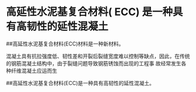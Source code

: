 # 高延性水泥基复合材料( ECC) 是一种具有高韧性的延性混凝土


##高延性水泥基复合材料(ECC)材料是一种新材料。 

  混凝土具有抗拉强度低、韧性差和开裂后裂缝宽度难以控制等缺点，因此，在传统的钢筋混凝土结构中，由于裂缝问题导致钢筋锈蚀而出现的工程事
故经常发生各种纤维混凝土应运而生

##高延性水泥基复合材料(ECC)是一种具有高韧性的延性混凝土。


